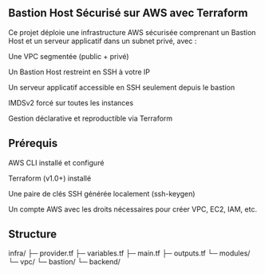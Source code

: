 ## Bastion Host Sécurisé sur AWS avec Terraform
Ce projet déploie une infrastructure AWS sécurisée comprenant un Bastion Host et un serveur applicatif dans un subnet privé, avec :

Une VPC segmentée (public + privé)

Un Bastion Host restreint en SSH à votre IP

Un serveur applicatif accessible en SSH seulement depuis le bastion

IMDSv2 forcé sur toutes les instances

Gestion déclarative et reproductible via Terraform

## Prérequis
AWS CLI installé et configuré

Terraform (v1.0+) installé

Une paire de clés SSH générée localement (ssh-keygen)

Un compte AWS avec les droits nécessaires pour créer VPC, EC2, IAM, etc.

## Structure 

infra/
├─ provider.tf
├─ variables.tf
├─ main.tf
├─ outputs.tf
└─ modules/
   └─ vpc/
   └─ bastion/
   └─ backend/
